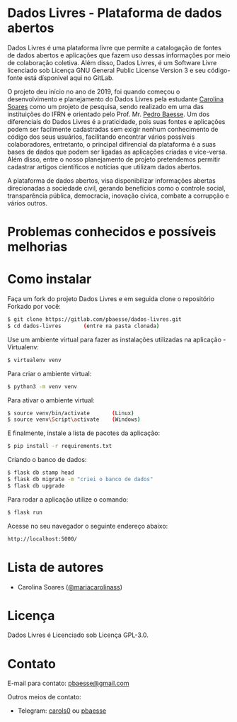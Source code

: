 # Dados Livres - Plataforma de dados abertos

Dados Livres é uma plataforma livre que permite a catalogação de fontes de dados abertos e aplicações que fazem uso dessas informações por meio de colaboração coletiva. Além disso, Dados Livres, é um Software Livre licenciado sob Licença GNU General Public License Version 3 e seu código-fonte está dísponivel aqui no GitLab.

O projeto deu início no ano de 2019, foi quando começou o desenvolvimento e planejamento do Dados Livres pela estudante [Carolina Soares](https://gitlab.com/mariacarolinass) como um projeto de pesquisa, sendo realizado em uma das instituições do IFRN e orientado pelo Prof. Mr. [Pedro Baesse](https://gitlab.com/pbaesse). Um dos diferenciais do Dados Livres é a praticidade, pois suas fontes e aplicações podem ser facilmente cadastradas sem exigir nenhum conhecimento de código dos seus usuários, facilitando encontrar vários possíveis colaboradores, entretanto, o principal difirencial da plataforma é a suas bases de dados que podem ser ligadas as aplicações criadas e vice-versa. Além disso, entre o nosso planejamento de projeto pretendemos permitir cadastrar artigos científicos e notícias que utilizam dados abertos. 

A plataforma de dados abertos, visa disponibilizar informações abertas direcionadas a sociedade civil, gerando benefícios como o controle social, transparência pública, democracia, inovação cívica, combate a corrupção e vários outros.

# Problemas conhecidos e possíveis melhorias

# Como instalar

Faça um fork do projeto Dados Livres e em seguida clone o repositório Forkado por você:
```sh
$ git clone https://gitlab.com/pbaesse/dados-livres.git
$ cd dados-livres       (entre na pasta clonada)
```
Use um ambiente virtual para fazer as instalações utilizadas na aplicação - Virtualenv:
```sh
$ virtualenv venv
```
Para criar o ambiente virtual:
```sh
$ python3 -m venv venv
```
Para ativar o ambiente virtual:
```sh
$ source venv/bin/activate       (Linux)
$ source venv\Script\activate    (Windows)
```
E finalmente, instale a lista de pacotes da aplicação:
```sh
$ pip install -r requirements.txt
```
Criando o banco de dados:
```sh
$ flask db stamp head
$ flask db migrate -m "criei o banco de dados"
$ flask db upgrade
```
Para rodar a aplicação utilize o comando:
```sh
$ flask run
```
Acesse no seu navegador o seguinte endereço abaixo:
```sh
http://localhost:5000/
```

# Lista de autores
- Carolina Soares ([@mariacarolinass](https://gitlab.com/mariacarolinass))

# Licença
Dados Livres é Licenciado sob Licença GPL-3.0.

# Contato
E-mail para contato: pbaesse@gmail.com

Outros meios de contato:
- Telegram: [carols0](https://t.me/carols0) ou [pbaesse](https://t.me/pbaesse)
